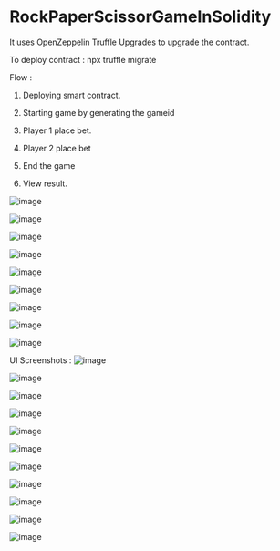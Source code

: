 # RockPaperScissorGameInSolidity


It uses OpenZeppelin Truffle Upgrades to upgrade the contract.

To deploy contract : npx truffle migrate 

Flow :


1. Deploying smart contract.
 
2. Starting game by generating the gameid

3. Player 1 place bet.

4. Player 2 place bet 
 
5. End the game

6. View result.

 
 ![image](https://user-images.githubusercontent.com/47940538/124918216-6a286f00-e012-11eb-9f14-095e0040730c.png)

![image](https://user-images.githubusercontent.com/47940538/124918253-76acc780-e012-11eb-813e-f36ff9e86ed8.png)

![image](https://user-images.githubusercontent.com/47940538/124918274-7dd3d580-e012-11eb-9e59-3877304dab8d.png)

![image](https://user-images.githubusercontent.com/47940538/124918283-81fff300-e012-11eb-8ab5-ea573b148507.png)

![image](https://user-images.githubusercontent.com/47940538/124918299-86c4a700-e012-11eb-8827-0bf955ac58d1.png)

![image](https://user-images.githubusercontent.com/47940538/124918320-8d531e80-e012-11eb-959b-80967fdc2b6c.png)

![image](https://user-images.githubusercontent.com/47940538/124918338-904e0f00-e012-11eb-9ff3-83014e0faecc.png)

![image](https://user-images.githubusercontent.com/47940538/124918372-9512c300-e012-11eb-806e-2b7419428602.png)

![image](https://user-images.githubusercontent.com/47940538/124918385-980db380-e012-11eb-9202-6663b216277f.png)


UI Screenshots :
![image](https://user-images.githubusercontent.com/47940538/124918421-a3f97580-e012-11eb-9dc2-8335dc779acd.png)

![image](https://user-images.githubusercontent.com/47940538/124918433-a6f46600-e012-11eb-827b-5e3e6f0c9dc6.png)

![image](https://user-images.githubusercontent.com/47940538/124918446-a9ef5680-e012-11eb-9726-103844b8bbd5.png)

![image](https://user-images.githubusercontent.com/47940538/124918457-acea4700-e012-11eb-9281-8ce7fec447f1.png)

![image](https://user-images.githubusercontent.com/47940538/124918471-b07dce00-e012-11eb-9eda-94b0214c964a.png)

![image](https://user-images.githubusercontent.com/47940538/124918473-b2e02800-e012-11eb-9d89-44804848d192.png)

![image](https://user-images.githubusercontent.com/47940538/124918484-b5428200-e012-11eb-9215-2424a5f17fb1.png)

![image](https://user-images.githubusercontent.com/47940538/124918491-b7a4dc00-e012-11eb-94c5-bbd67f364fd3.png)

![image](https://user-images.githubusercontent.com/47940538/124918502-ba9fcc80-e012-11eb-9d44-f05e0becd595.png)

![image](https://user-images.githubusercontent.com/47940538/124918511-bd9abd00-e012-11eb-93da-0c4319a2dafc.png)

![image](https://user-images.githubusercontent.com/47940538/124918523-c095ad80-e012-11eb-9d85-cf6bdfdc487b.png)






